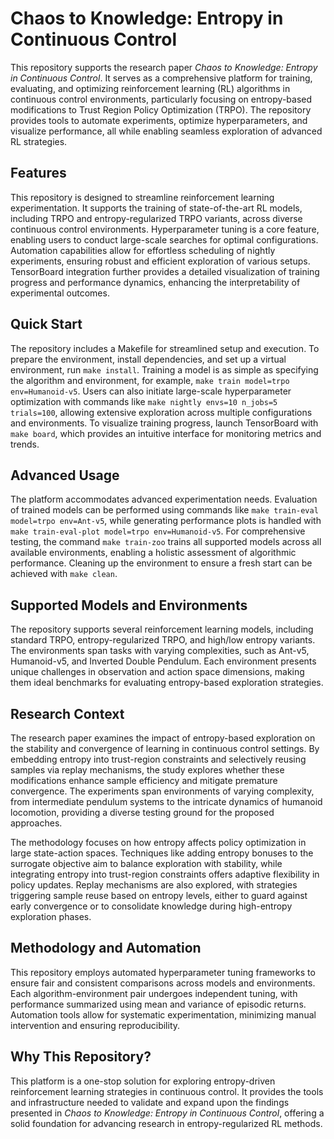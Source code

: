 # Chaos to Knowledge: Entropy in Continuous Control

This repository supports the research paper *Chaos to Knowledge: Entropy in Continuous Control*. It serves as a comprehensive platform for training, evaluating, and optimizing reinforcement learning (RL) algorithms in continuous control environments, particularly focusing on entropy-based modifications to Trust Region Policy Optimization (TRPO). The repository provides tools to automate experiments, optimize hyperparameters, and visualize performance, all while enabling seamless exploration of advanced RL strategies.

## Features

This repository is designed to streamline reinforcement learning experimentation. It supports the training of state-of-the-art RL models, including TRPO and entropy-regularized TRPO variants, across diverse continuous control environments. Hyperparameter tuning is a core feature, enabling users to conduct large-scale searches for optimal configurations. Automation capabilities allow for effortless scheduling of nightly experiments, ensuring robust and efficient exploration of various setups. TensorBoard integration further provides a detailed visualization of training progress and performance dynamics, enhancing the interpretability of experimental outcomes.

## Quick Start

The repository includes a Makefile for streamlined setup and execution. To prepare the environment, install dependencies, and set up a virtual environment, run `make install`. Training a model is as simple as specifying the algorithm and environment, for example, `make train model=trpo env=Humanoid-v5`. Users can also initiate large-scale hyperparameter optimization with commands like `make nightly envs=10 n_jobs=5 trials=100`, allowing extensive exploration across multiple configurations and environments. To visualize training progress, launch TensorBoard with `make board`, which provides an intuitive interface for monitoring metrics and trends.

## Advanced Usage

The platform accommodates advanced experimentation needs. Evaluation of trained models can be performed using commands like `make train-eval model=trpo env=Ant-v5`, while generating performance plots is handled with `make train-eval-plot model=trpo env=Humanoid-v5`. For comprehensive testing, the command `make train-zoo` trains all supported models across all available environments, enabling a holistic assessment of algorithmic performance. Cleaning up the environment to ensure a fresh start can be achieved with `make clean`.

## Supported Models and Environments

The repository supports several reinforcement learning models, including standard TRPO, entropy-regularized TRPO, and high/low entropy variants. The environments span tasks with varying complexities, such as Ant-v5, Humanoid-v5, and Inverted Double Pendulum. Each environment presents unique challenges in observation and action space dimensions, making them ideal benchmarks for evaluating entropy-based exploration strategies.

## Research Context

The research paper examines the impact of entropy-based exploration on the stability and convergence of learning in continuous control settings. By embedding entropy into trust-region constraints and selectively reusing samples via replay mechanisms, the study explores whether these modifications enhance sample efficiency and mitigate premature convergence. The experiments span environments of varying complexity, from intermediate pendulum systems to the intricate dynamics of humanoid locomotion, providing a diverse testing ground for the proposed approaches.

The methodology focuses on how entropy affects policy optimization in large state-action spaces. Techniques like adding entropy bonuses to the surrogate objective aim to balance exploration with stability, while integrating entropy into trust-region constraints offers adaptive flexibility in policy updates. Replay mechanisms are also explored, with strategies triggering sample reuse based on entropy levels, either to guard against early convergence or to consolidate knowledge during high-entropy exploration phases.

## Methodology and Automation

This repository employs automated hyperparameter tuning frameworks to ensure fair and consistent comparisons across models and environments. Each algorithm-environment pair undergoes independent tuning, with performance summarized using mean and variance of episodic returns. Automation tools allow for systematic experimentation, minimizing manual intervention and ensuring reproducibility.

## Why This Repository?

This platform is a one-stop solution for exploring entropy-driven reinforcement learning strategies in continuous control. It provides the tools and infrastructure needed to validate and expand upon the findings presented in *Chaos to Knowledge: Entropy in Continuous Control*, offering a solid foundation for advancing research in entropy-regularized RL methods.
